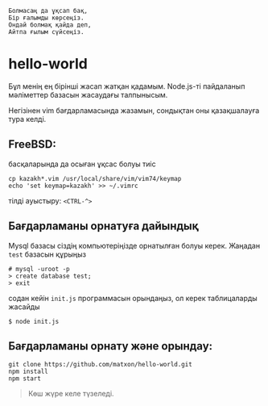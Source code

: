 
    Болмасаң да ұқсап бақ,
    Бір ғалымды көрсеңіз.
    Ондай болмақ қайда деп,
    Айтпа ғылым сүйсеңіз.     

# hello-world

Бұл менің ең бірінші жасап жатқан қадамым. Node.js-ті пайдаланып мәліметтер базасын жасаудағы талпынысым. 

Негізінен vim бағдарламасында жазамын, сондықтан оны қазақшалауға тура келді.

## FreeBSD:
басқаларында да осыған ұқсас болуы тиіс

    cp kazakh*.vim /usr/local/share/vim/vim74/keymap
    echo 'set keymap=kazakh' >> ~/.vimrc

тілді ауыстыру: `<CTRL-^>`

## Бағдарламаны орнатуға дайындық

Mysql базасы сіздің компьютеріңізде орнатылған болуы керек. Жаңадан `test` 
базасын құрыңыз

    # mysql -uroot -p
    > create database test;
    > exit

содан кейін `init.js` программасын орындаңыз, ол керек таблицаларды жасайды

    $ node init.js

## Бағдарламаны орнату және орындау:

    git clone https://github.com/matxon/hello-world.git
    npm install
    npm start

>
>  Көш жүре келе түзеледі.
>
